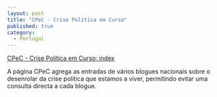 ```yaml
---
layout: post
title: "CPeC - Crise Política em Curso"
published: true
category:
  - Portugal
---
```


[CPeC - Crise Política em Curso: index]

A página CPeC agrega as entradas de vários blogues nacionais sobre o
desenrolar da crise política que estamos a viver, permitindo evitar uma
consulta directa a cada blogue.

  [CPeC - Crise Política em Curso: index]: http://crisepoliticaemcurso.weblog.com.pt/index.html
    "CPeC - Crise Política em Curso: index"
